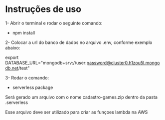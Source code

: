 # Instruções de uso

1- Abrir o terminal e rodar o seguinte comando:

-   npm install

2- Colocar a url do banco de dados no arquivo .env, conforme exemplo abaixo:

export DATABASE_URL="mongodb+srv://user:password@cluster0.h1zou5l.mongodb.net/test"

3- Rodar o comando:

-   serverless package

Será gerado um arquivo com o nome cadastro-games.zip dentro da pasta .serverless

Esse arquivo deve ser utilizado para criar as funçoes lambda na AWS
